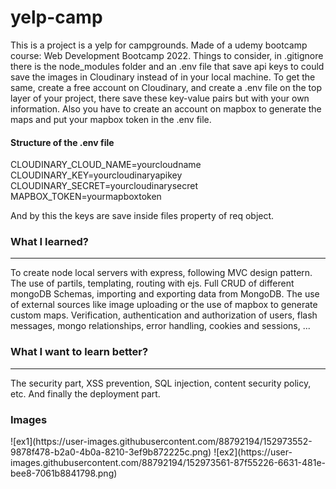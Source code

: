 # yelp-camp

<p>This is a project is a yelp for campgrounds. Made of a udemy bootcamp course: Web Development Bootcamp 2022.
Things to consider, in .gitignore there is the node_modules folder and an .env file that save api keys to could save the images in Cloudinary instead of in your local machine.
To get the same, create a free account on Cloudinary, and create a .env file on the top layer of your project, there save these key-value pairs but with your own information.
Also you have to create an account on mapbox to generate the maps and put your mapbox token in the .env file.</p>

<h4>Structure of the .env file</h4>

CLOUDINARY_CLOUD_NAME=yourcloudname
CLOUDINARY_KEY=yourcloudinaryapikey
CLOUDINARY_SECRET=yourcloudinarysecret
MAPBOX_TOKEN=yourmapboxtoken

And by this the keys are save inside files property of req object.



<h3>What I learned? </h3>
<hr>
To create node local servers with express, following MVC design pattern. The use of partils, templating, routing with ejs.
Full CRUD of different mongoDB Schemas, importing and exporting data from MongoDB. The use of external sources like image uploading or the use of mapbox to generate custom maps. Verification, authentication and authorization of users, flash messages, mongo relationships, error handling, cookies and sessions, ...



<h3>What I want to learn better? </h3>
<hr>
The security part, XSS prevention, SQL injection, content security policy, etc.
And finally the deployment part.


<h3>Images</h3>
![ex1](https://user-images.githubusercontent.com/88792194/152973552-9878f478-b2a0-4b0a-8210-3ef9b872225c.png)
![ex2](https://user-images.githubusercontent.com/88792194/152973561-87f55226-6631-481e-bee8-7061b8841798.png)

